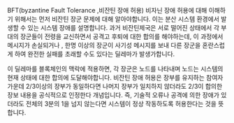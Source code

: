 BFT(byzantine Fault Tolerance ,비잔틴 장애 허용)
비자닌 장애 허용에 대해 이해하기 위해서는 먼저 비잔틴 장군 문제에 대해 알아야합니다. 이는 분산 시스템 환경에서 발생할 수 있는 시스템 장애를 설명합니다.
과거 비잔틴제국은 서로 떨어진 상태에서 각 부대의 장군들이 전령을 교신하면서 공격고  후퇴에 대한 합의를 해야하는데, 이 과정에서 메시지가 손실되거나 , 한명 이상의 장군이 사기성 메시지를 보내 다른 장군을 혼란스럽게 하여 완전한 실패를 초래할 수도 있다는 딜레마가 발생가합니다.

이 딜레마를 블록체인의 맥락에 적용하면, 각 장군은 노드를 나타내며 노드는 시스템의 현재 상태에 대한 합의에 도달해야합니다.
비잔틴 장애 허용은 장부를 유지하는 참여자 가운데 2/3이상의 장부가 동일하다면 나머지 장부가 일치하지 않더라도 2/3이 합의한 장보 내용을 공식적으로 인정한다 개념입니다.
즉, 기술적 오류나 공격에 의한 장애가 있더라도 전체의 3분의 1을 넘지 않는다면 시스템이 정상 작동하도록 허용한다는 것을 뜻합니다.
